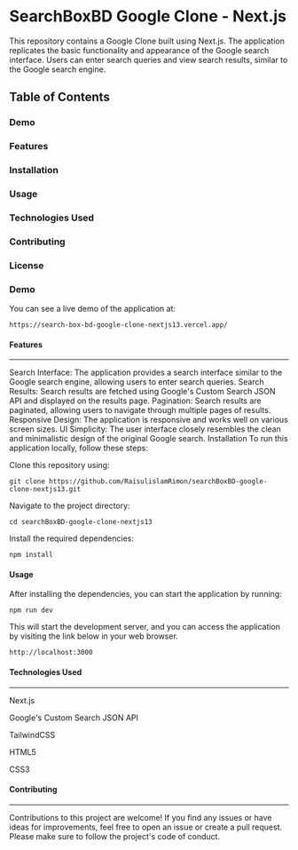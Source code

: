 # SearchBoxBD Google Clone - Next.js

This repository contains a Google Clone built using Next.js. The application replicates the basic functionality and appearance of the Google search interface. Users can enter search queries and view search results, similar to the Google search engine.

## Table of Contents
### Demo
### Features
### Installation
### Usage
### Technologies Used
### Contributing
### License
### Demo
You can see a live demo of the application at: 

    https://search-box-bd-google-clone-nextjs13.vercel.app/

#### Features

------------------------


Search Interface: The application provides a search interface similar to the Google search engine, allowing users to enter search queries.
Search Results: Search results are fetched using Google's Custom Search JSON API and displayed on the results page.
Pagination: Search results are paginated, allowing users to navigate through multiple pages of results.
Responsive Design: The application is responsive and works well on various screen sizes.
UI Simplicity: The user interface closely resembles the clean and minimalistic design of the original Google search.
Installation
To run this application locally, follow these steps:

Clone this repository using:

    git clone https://github.com/RaisulislamRimon/searchBoxBD-google-clone-nextjs13.git


Navigate to the project directory:


    cd searchBoxBD-google-clone-nextjs13


Install the required dependencies:


    npm install

#### Usage

After installing the dependencies, you can start the application by running:


    npm run dev

This will start the development server, and you can access the application by visiting the link below in your web browser.
    
    http://localhost:3000 



#### Technologies Used

------------------------



Next.js

Google's Custom Search JSON API

TailwindCSS

HTML5

CSS3



#### Contributing
------------------------


Contributions to this project are welcome! If you find any issues or have ideas for improvements, feel free to open an issue or create a pull request. Please make sure to follow the project's code of conduct.

